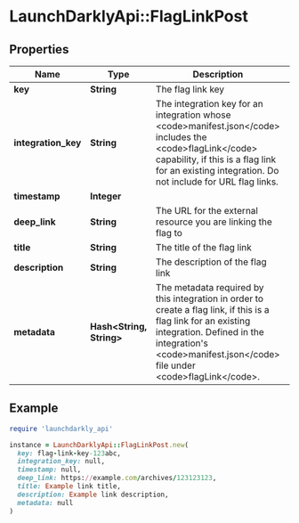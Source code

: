 # LaunchDarklyApi::FlagLinkPost

## Properties

| Name | Type | Description | Notes |
| ---- | ---- | ----------- | ----- |
| **key** | **String** | The flag link key | [optional] |
| **integration_key** | **String** | The integration key for an integration whose &lt;code&gt;manifest.json&lt;/code&gt; includes the &lt;code&gt;flagLink&lt;/code&gt; capability, if this is a flag link for an existing integration. Do not include for URL flag links. | [optional] |
| **timestamp** | **Integer** |  | [optional] |
| **deep_link** | **String** | The URL for the external resource you are linking the flag to | [optional] |
| **title** | **String** | The title of the flag link | [optional] |
| **description** | **String** | The description of the flag link | [optional] |
| **metadata** | **Hash&lt;String, String&gt;** | The metadata required by this integration in order to create a flag link, if this is a flag link for an existing integration. Defined in the integration&#39;s &lt;code&gt;manifest.json&lt;/code&gt; file under &lt;code&gt;flagLink&lt;/code&gt;. | [optional] |

## Example

```ruby
require 'launchdarkly_api'

instance = LaunchDarklyApi::FlagLinkPost.new(
  key: flag-link-key-123abc,
  integration_key: null,
  timestamp: null,
  deep_link: https://example.com/archives/123123123,
  title: Example link title,
  description: Example link description,
  metadata: null
)
```

